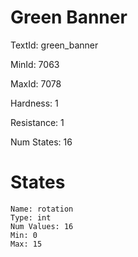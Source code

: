 # Green Banner

TextId: green_banner

MinId: 7063

MaxId: 7078

Hardness: 1

Resistance: 1


Num States: 16

# States
```
Name: rotation
Type: int
Num Values: 16
Min: 0
Max: 15
```